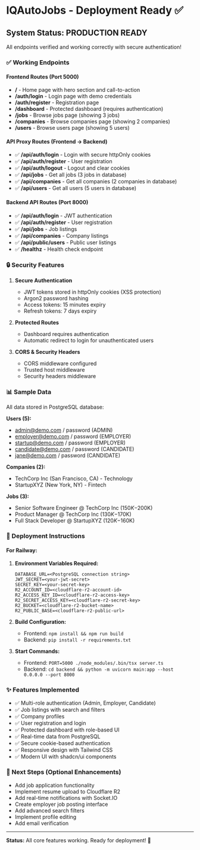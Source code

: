 # IQAutoJobs - Deployment Ready ✅

## System Status: PRODUCTION READY

All endpoints verified and working correctly with secure authentication!

### ✅ Working Endpoints

#### Frontend Routes (Port 5000)
- **/** - Home page with hero section and call-to-action
- **/auth/login** - Login page with demo credentials
- **/auth/register** - Registration page  
- **/dashboard** - Protected dashboard (requires authentication)
- **/jobs** - Browse jobs page (showing 3 jobs)
- **/companies** - Browse companies page (showing 2 companies)
- **/users** - Browse users page (showing 5 users)

#### API Proxy Routes (Frontend → Backend)
- ✅ **/api/auth/login** - Login with secure httpOnly cookies
- ✅ **/api/auth/register** - User registration
- ✅ **/api/auth/logout** - Logout and clear cookies
- ✅ **/api/jobs** - Get all jobs (3 jobs in database)
- ✅ **/api/companies** - Get all companies (2 companies in database)
- ✅ **/api/users** - Get all users (5 users in database)

#### Backend API Routes (Port 8000)
- ✅ **/api/auth/login** - JWT authentication
- ✅ **/api/auth/register** - User registration
- ✅ **/api/jobs** - Job listings
- ✅ **/api/companies** - Company listings
- ✅ **/api/public/users** - Public user listings
- ✅ **/healthz** - Health check endpoint

### 🔒 Security Features

1. **Secure Authentication**
   - JWT tokens stored in httpOnly cookies (XSS protection)
   - Argon2 password hashing
   - Access tokens: 15 minutes expiry
   - Refresh tokens: 7 days expiry

2. **Protected Routes**
   - Dashboard requires authentication
   - Automatic redirect to login for unauthenticated users

3. **CORS & Security Headers**
   - CORS middleware configured
   - Trusted host middleware
   - Security headers middleware

### 📊 Sample Data

All data stored in PostgreSQL database:

**Users (5):**
- admin@demo.com / password (ADMIN)
- employer@demo.com / password (EMPLOYER)
- startup@demo.com / password (EMPLOYER)
- candidate@demo.com / password (CANDIDATE)
- jane@demo.com / password (CANDIDATE)

**Companies (2):**
- TechCorp Inc (San Francisco, CA) - Technology
- StartupXYZ (New York, NY) - Fintech

**Jobs (3):**
- Senior Software Engineer @ TechCorp Inc ($150K-$200K)
- Product Manager @ TechCorp Inc ($130K-$170K)
- Full Stack Developer @ StartupXYZ ($120K-$160K)

### 🚀 Deployment Instructions

#### For Railway:

1. **Environment Variables Required:**
   ```
   DATABASE_URL=<PostgreSQL connection string>
   JWT_SECRET=<your-jwt-secret>
   SECRET_KEY=<your-secret-key>
   R2_ACCOUNT_ID=<cloudflare-r2-account-id>
   R2_ACCESS_KEY_ID=<cloudflare-r2-access-key>
   R2_SECRET_ACCESS_KEY=<cloudflare-r2-secret-key>
   R2_BUCKET=<cloudflare-r2-bucket-name>
   R2_PUBLIC_BASE=<cloudflare-r2-public-url>
   ```

2. **Build Configuration:**
   - Frontend: `npm install && npm run build`
   - Backend: `pip install -r requirements.txt`

3. **Start Commands:**
   - Frontend: `PORT=5000 ./node_modules/.bin/tsx server.ts`
   - Backend: `cd backend && python -m uvicorn main:app --host 0.0.0.0 --port 8000`

### ✨ Features Implemented

- ✅ Multi-role authentication (Admin, Employer, Candidate)
- ✅ Job listings with search and filters
- ✅ Company profiles
- ✅ User registration and login
- ✅ Protected dashboard with role-based UI
- ✅ Real-time data from PostgreSQL
- ✅ Secure cookie-based authentication
- ✅ Responsive design with Tailwind CSS
- ✅ Modern UI with shadcn/ui components

### 🎯 Next Steps (Optional Enhancements)

- Add job application functionality
- Implement resume upload to Cloudflare R2
- Add real-time notifications with Socket.IO
- Create employer job posting interface
- Add advanced search filters
- Implement profile editing
- Add email verification

---

**Status:** All core features working. Ready for deployment! 🚀
